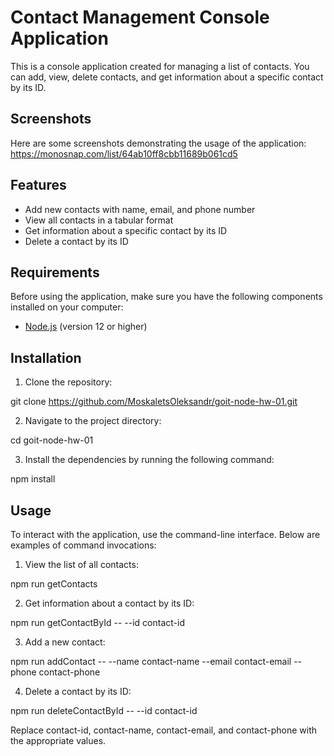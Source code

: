 # Contact Management Console Application

This is a console application created for managing a list of contacts. You can add, view, delete contacts, and get information about a specific contact by its ID.

## Screenshots

Here are some screenshots demonstrating the usage of the application: https://monosnap.com/list/64ab10ff8cbb11689b061cd5

## Features

- Add new contacts with name, email, and phone number
- View all contacts in a tabular format
- Get information about a specific contact by its ID
- Delete a contact by its ID

## Requirements

Before using the application, make sure you have the following components installed on your computer:

- [Node.js](https://nodejs.org) (version 12 or higher)

## Installation

1. Clone the repository:

git clone https://github.com/MoskaletsOleksandr/goit-node-hw-01.git

2. Navigate to the project directory:

cd goit-node-hw-01

3. Install the dependencies by running the following command:

npm install

## Usage

To interact with the application, use the command-line interface. Below are examples of command invocations:

1. View the list of all contacts:

npm run getContacts

2. Get information about a contact by its ID:

npm run getContactById -- --id contact-id

3. Add a new contact:

npm run addContact -- --name contact-name --email contact-email --phone contact-phone

4. Delete a contact by its ID:

npm run deleteContactById -- --id contact-id

Replace contact-id, contact-name, contact-email, and contact-phone with the appropriate values.
